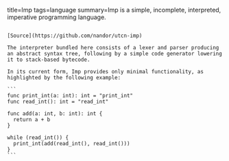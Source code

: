 title=Imp
tags=language
summary=Imp is a simple, incomplete, interpreted, imperative programming language.
~~~~~~

[Source](https://github.com/nandor/utcn-imp)

The interpreter bundled here consists of a lexer and parser producing an abstract syntax tree, following by a simple code generator lowering it to stack-based bytecode.

In its current form, Imp provides only minimal functionality, as highlighted by the following example:

```
func print_int(a: int): int = "print_int"
func read_int(): int = "read_int"

func add(a: int, b: int): int {
  return a + b
}

while (read_int()) {
  print_int(add(read_int(), read_int()))
}
```

